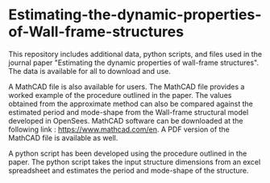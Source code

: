 # Estimating-the-dynamic-properties-of-Wall-frame-structures
This repository includes additional data, python scripts, and files used in the journal paper "Estimating the dynamic properties of wall-frame structures". The data is available for all to download and use.

A MathCAD file is also available for users. The MathCAD file provides a worked example of the procedure outlined in the paper. The values obtained from the approximate method can also be compared against the estimated period and mode-shape from the Wall-frame structural model developed in OpenSees. MathCAD software can be downloaded at the following link : https://www.mathcad.com/en. A PDF version of the MathCAD file is available as well. 

A python script has been developed using the procedure outlined in the paper. The python script takes the input structure dimensions from an excel spreadsheet and estimates the period and mode-shape of the structure. 


